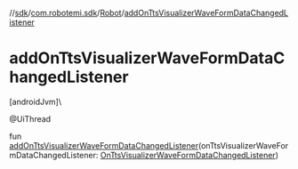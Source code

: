 //[sdk](../../../index.md)/[com.robotemi.sdk](../index.md)/[Robot](index.md)/[addOnTtsVisualizerWaveFormDataChangedListener](add-on-tts-visualizer-wave-form-data-changed-listener.md)

# addOnTtsVisualizerWaveFormDataChangedListener

[androidJvm]\

@UiThread

fun [addOnTtsVisualizerWaveFormDataChangedListener](add-on-tts-visualizer-wave-form-data-changed-listener.md)(onTtsVisualizerWaveFormDataChangedListener: [OnTtsVisualizerWaveFormDataChangedListener](../../com.robotemi.sdk.listeners/-on-tts-visualizer-wave-form-data-changed-listener/index.md))
